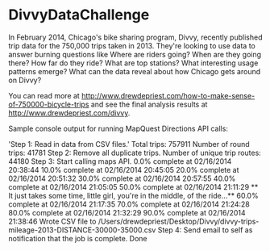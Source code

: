 DivvyDataChallenge
==================
In February 2014, Chicago's bike sharing program, Divvy, recently published trip data for the 750,000 trips taken in 2013. They're looking to use data to answer burning questions like Where are riders going? When are they going there? How far do they ride? What are top stations? What interesting usage patterns emerge? What can the data reveal about how Chicago gets around on Divvy?

You can read more at http://www.drewdepriest.com/how-to-make-sense-of-750000-bicycle-trips and see the final analysis results at http://www.drewdepriest.com/divvy.

Sample console output for running MapQuest Directions API calls:

'Step 1: Read in data from CSV files.'
Total trips: 757911
Number of round trips: 41781
Step 2: Remove all duplicate trips.
Number of unique trip routes: 44180
Step 3: Start calling maps API.
0.0% complete at 02/16/2014 20:38:44
10.0% complete at 02/16/2014 20:45:05
20.0% complete at 02/16/2014 20:51:32
30.0% complete at 02/16/2014 20:57:55
40.0% complete at 02/16/2014 21:05:05
50.0% complete at 02/16/2014 21:11:29
** It just takes some time, little girl, you're in the middle, of the ride...**
60.0% complete at 02/16/2014 21:17:35
70.0% complete at 02/16/2014 21:24:28
80.0% complete at 02/16/2014 21:32:29
90.0% complete at 02/16/2014 21:38:46
Wrote CSV file to /Users/drewdepriest/Desktop/Divvy/divvy-trips-mileage-2013-DISTANCE-30000-35000.csv
Step 4: Send email to self as notification that the job is complete.
Done
